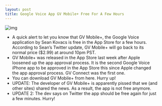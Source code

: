 ```yaml
---
layout: post
title: Google Voice App GV Mobile+ Free For A Few Hours
---
```

![img](http://media.idownloadblog.com/wp-content/uploads/2010/09/GV-Mobile-320x480.png)
* A quick alert to let you know that GV Mobile+, the Google Voice application by Sean Kovacs is free in the App Store for a few hours. According to Sean’s Twitter update, GV Mobile+ will go back to its normal price ($2.99) at around 10pm PST.
* GV Mobile+ was released in the App Store last week after Apple loosened up the app approval process. It is the second Google Voice iPhone app to be approved in the App Store this since Apple changed the app approval process. GV Connect was the first one.
* You can download GV Mobile+ from here. Hurry up!
* UPDATE: The developer of GV Mobile+ is apparently pissed that we (and other sites) shared the news. As a result, the app is not free anymore.
* UPDATE 2: The dev says on Twitter the app should be free again for just a few minutes. Hurry!

